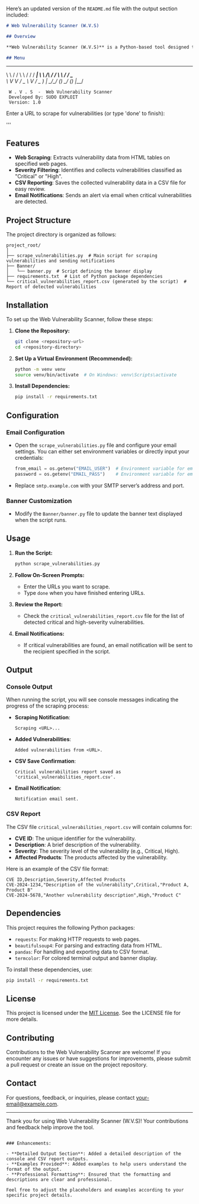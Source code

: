 Here’s an updated version of the `README.md` file with the output section included:

```markdown
# Web Vulnerability Scanner (W.V.S)

## Overview

**Web Vulnerability Scanner (W.V.S)** is a Python-based tool designed to identify and report security vulnerabilities on web pages. The tool scrapes specified URLs for vulnerabilities listed in a predefined table format, filters critical and high-severity issues, and generates a CSV report. If critical vulnerabilities are detected, an email notification is sent.

## Menu
```
 __        __     __     __      ____  
 \ \      / /     \ \   / /     / ___|
  \ \ /\ / /       \ \ / /      \___ \
   \ V  V /    _    \ V /    _   ___) |
    \_/\_/    (_)    \_/    (_) |____/  

     W . V . S  -  Web Vulnerability Scanner
     Developed By: SUDO EXPLOIT
     Version: 1.0

Enter a URL to scrape for vulnerabilities (or type 'done' to finish):

'''
## Features

- **Web Scraping**: Extracts vulnerability data from HTML tables on specified web pages.
- **Severity Filtering**: Identifies and collects vulnerabilities classified as "Critical" or "High".
- **CSV Reporting**: Saves the collected vulnerability data in a CSV file for easy review.
- **Email Notifications**: Sends an alert via email when critical vulnerabilities are detected.

## Project Structure

The project directory is organized as follows:

```
project_root/
│
├── scrape_vulnerabilities.py  # Main script for scraping vulnerabilities and sending notifications
├── Banner/
│   └── banner.py  # Script defining the banner display
├── requirements.txt  # List of Python package dependencies
└── critical_vulnerabilities_report.csv (generated by the script)  # Report of detected vulnerabilities
```

## Installation

To set up the Web Vulnerability Scanner, follow these steps:

1. **Clone the Repository:**

   ```sh
   git clone <repository-url>
   cd <repository-directory>
   ```

2. **Set Up a Virtual Environment (Recommended):**

   ```sh
   python -m venv venv
   source venv/bin/activate  # On Windows: venv\Scripts\activate
   ```

3. **Install Dependencies:**

   ```sh
   pip install -r requirements.txt
   ```

## Configuration

### Email Configuration

- Open the `scrape_vulnerabilities.py` file and configure your email settings. You can either set environment variables or directly input your credentials:

  ```python
  from_email = os.getenv("EMAIL_USER")  # Environment variable for email
  password = os.getenv("EMAIL_PASS")    # Environment variable for email password
  ```

- Replace `smtp.example.com` with your SMTP server’s address and port.

### Banner Customization

- Modify the `Banner/banner.py` file to update the banner text displayed when the script runs.

## Usage

1. **Run the Script:**

   ```sh
   python scrape_vulnerabilities.py
   ```

2. **Follow On-Screen Prompts:**

   - Enter the URLs you want to scrape.
   - Type `done` when you have finished entering URLs.

3. **Review the Report:**

   - Check the `critical_vulnerabilities_report.csv` file for the list of detected critical and high-severity vulnerabilities.

4. **Email Notifications:**

   - If critical vulnerabilities are found, an email notification will be sent to the recipient specified in the script.

## Output

### Console Output

When running the script, you will see console messages indicating the progress of the scraping process:

- **Scraping Notification**:
  ```
  Scraping <URL>...
  ```

- **Added Vulnerabilities**:
  ```
  Added vulnerabilities from <URL>.
  ```

- **CSV Save Confirmation**:
  ```
  Critical vulnerabilities report saved as 'critical_vulnerabilities_report.csv'.
  ```

- **Email Notification**:
  ```
  Notification email sent.
  ```

### CSV Report

The CSV file `critical_vulnerabilities_report.csv` will contain columns for:

- **CVE ID**: The unique identifier for the vulnerability.
- **Description**: A brief description of the vulnerability.
- **Severity**: The severity level of the vulnerability (e.g., Critical, High).
- **Affected Products**: The products affected by the vulnerability.

Here is an example of the CSV file format:

```
CVE ID,Description,Severity,Affected Products
CVE-2024-1234,"Description of the vulnerability",Critical,"Product A, Product B"
CVE-2024-5678,"Another vulnerability description",High,"Product C"
```

## Dependencies

This project requires the following Python packages:

- `requests`: For making HTTP requests to web pages.
- `beautifulsoup4`: For parsing and extracting data from HTML.
- `pandas`: For handling and exporting data to CSV format.
- `termcolor`: For colored terminal output and banner display.

To install these dependencies, use:

```sh
pip install -r requirements.txt
```

## License

This project is licensed under the [MIT License](LICENSE). See the LICENSE file for more details.

## Contributing

Contributions to the Web Vulnerability Scanner are welcome! If you encounter any issues or have suggestions for improvements, please submit a pull request or create an issue on the project repository.

## Contact

For questions, feedback, or inquiries, please contact [your-email@example.com](mailto:your-email@example.com).

---

Thank you for using Web Vulnerability Scanner (W.V.S)! Your contributions and feedback help improve the tool.
```

### Enhancements:

- **Detailed Output Section**: Added a detailed description of the console and CSV report outputs.
- **Examples Provided**: Added examples to help users understand the format of the output.
- **Professional Formatting**: Ensured that the formatting and descriptions are clear and professional.

Feel free to adjust the placeholders and examples according to your specific project details.
